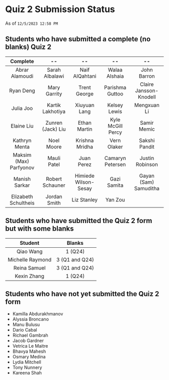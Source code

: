 # Quiz 2 Submission Status

As of `12/5/2023 12:58 PM`

## Students who have submitted a complete (no blanks) Quiz 2

Complete | --  | --  | --  | --
:--------: | :--------: | :--------: | :--------: | :--------: |
Abrar Alamoudi | Sarah Albalawi | Naif AlQahtani | Walaa Alshaia | John Barron
Ryan Deng | Mary Garrity | Trent George | Parishma Guttoo | Claire Jansson-Knodell
Julia Joo | Kartik Lakhotiya | Xiuyuan Lang | Kelsey Lewis | Mengxuan Li
Elaine Liu | Zunren (Jack) Liu | Ethan Martin | Kyle McGill Percy | Samir Memic
Kathryn Menta | Noel Moore | Krishna Mridha | Vern Olaker | Sakshi Pandit
Maksim (Max) Parfyonov | Mauli Patel | Juan Perez | Camaryn Petersen | Justin Robinson
Manish Sarkar | Robert Schauner | Himiede Wilson-Sesay | Gazi Samita | Gayan (Sam) Samuditha
Elizabeth Schultheis | Jordan Smith | Liz Stanley | Yan Zou

## Students who have submitted the Quiz 2 form but with some blanks

Student | Blanks
:-----------: | :---:
Qiao Wang | 1 (Q24)
Michelle Raymond | 3 (Q1 and Q24) 
Reina Samuel | 3 (Q1 and Q24)
Kexin Zhang | 1 (Q24)

## Students who have not yet submitted the Quiz 2 form

- Kamilla Abdurakhmanov
- Alyssia Broncano
- Manu Bulusu
- Dario Cabal
- Richael Gambrah
- Jacob Gardner
- Vetrica Le Maitre
- Bhavya Mahesh
- Osmary Medina
- Lydia Mitchell
- Tony Nunnery
- Kareena Shah

